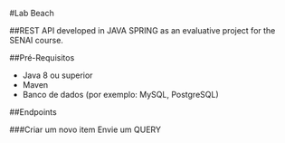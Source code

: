 #Lab Beach

##REST API developed in JAVA SPRING as an evaluative project for the SENAI course.

##Pré-Requisitos
- Java 8 ou superior
- Maven
- Banco de dados (por exemplo: MySQL, PostgreSQL)

##Endpoints

###Criar um novo item
Envie um QUERY 
